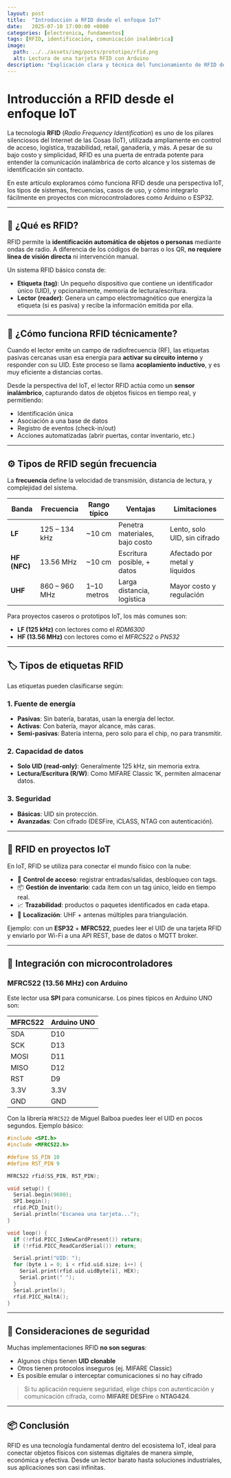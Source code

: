 ```yaml
---
layout: post
title:  "Introducción a RFID desde el enfoque IoT"
date:   2025-07-10 17:00:00 +0000
categories: [electronica, fundamentos]
tags: [RFID, identificación, comunicación inalámbrica]
image:
  path: ../../assets/img/posts/prototipo/rfid.png
  alt: Lectura de una tarjeta RFID con Arduino
description: "Explicación clara y técnica del funcionamiento de RFID desde el enfoque IoT: tipos de sistemas, frecuencias, etiquetas, aplicaciones, y cómo integrarlo fácilmente con microcontroladores como Arduino o ESP32."
---
```


# Introducción a RFID desde el enfoque IoT

La tecnología **RFID** (*Radio Frequency Identification*) es uno de los pilares silenciosos del Internet de las Cosas (IoT), utilizada ampliamente en control de acceso, logística, trazabilidad, retail, ganadería, y más. A pesar de su bajo costo y simplicidad, RFID es una puerta de entrada potente para entender la comunicación inalámbrica de corto alcance y los sistemas de identificación sin contacto.

En este artículo exploramos cómo funciona RFID desde una perspectiva IoT, los tipos de sistemas, frecuencias, casos de uso, y cómo integrarlo fácilmente en proyectos con microcontroladores como Arduino o ESP32.

---

## 🧠 ¿Qué es RFID?

RFID permite la **identificación automática de objetos o personas** mediante ondas de radio. A diferencia de los códigos de barras o los QR, **no requiere línea de visión directa** ni intervención manual.

Un sistema RFID básico consta de:

- **Etiqueta (tag)**: Un pequeño dispositivo que contiene un identificador único (UID), y opcionalmente, memoria de lectura/escritura.
- **Lector (reader)**: Genera un campo electromagnético que energiza la etiqueta (si es pasiva) y recibe la información emitida por ella.

---

## 📡 ¿Cómo funciona RFID técnicamente?

Cuando el lector emite un campo de radiofrecuencia (RF), las etiquetas pasivas cercanas usan esa energía para **activar su circuito interno** y responder con su UID. Este proceso se llama **acoplamiento inductivo**, y es muy eficiente a distancias cortas.

Desde la perspectiva del IoT, el lector RFID actúa como un **sensor inalámbrico**, capturando datos de objetos físicos en tiempo real, y permitiendo:

- Identificación única
- Asociación a una base de datos
- Registro de eventos (check-in/out)
- Acciones automatizadas (abrir puertas, contar inventario, etc.)

---

## ⚙️ Tipos de RFID según frecuencia

La **frecuencia** define la velocidad de transmisión, distancia de lectura, y complejidad del sistema.

| Banda       | Frecuencia     | Rango típico     | Ventajas                         | Limitaciones                 |
|-------------|----------------|------------------|----------------------------------|------------------------------|
| **LF**      | 125 – 134 kHz  | ~10 cm           | Penetra materiales, bajo costo  | Lento, solo UID, sin cifrado |
| **HF (NFC)**| 13.56 MHz      | ~10 cm           | Escritura posible, + datos       | Afectado por metal y líquidos |
| **UHF**     | 860 – 960 MHz  | 1–10 metros      | Larga distancia, logística       | Mayor costo y regulación     |

Para proyectos caseros o prototipos IoT, los más comunes son:

- **LF (125 kHz)** con lectores como el *RDM6300*
- **HF (13.56 MHz)** con lectores como el *MFRC522* o *PN532*

---

## 🏷️ Tipos de etiquetas RFID

Las etiquetas pueden clasificarse según:

### 1. **Fuente de energía**
- **Pasivas**: Sin batería, baratas, usan la energía del lector.
- **Activas**: Con batería, mayor alcance, más caras.
- **Semi-pasivas**: Batería interna, pero solo para el chip, no para transmitir.

### 2. **Capacidad de datos**
- **Solo UID (read-only)**: Generalmente 125 kHz, sin memoria extra.
- **Lectura/Escritura (R/W)**: Como MIFARE Classic 1K, permiten almacenar datos.

### 3. **Seguridad**
- **Básicas**: UID sin protección.
- **Avanzadas**: Con cifrado (DESFire, iCLASS, NTAG con autenticación).

---

## 🧰 RFID en proyectos IoT

En IoT, RFID se utiliza para conectar el mundo físico con la nube:

- 🚪 **Control de acceso**: registrar entradas/salidas, desbloqueo con tags.
- 📦 **Gestión de inventario**: cada ítem con un tag único, leído en tiempo real.
- 📈 **Trazabilidad**: productos o paquetes identificados en cada etapa.
- 📍 **Localización**: UHF + antenas múltiples para triangulación.

Ejemplo: con un **ESP32** + **MFRC522**, puedes leer el UID de una tarjeta RFID y enviarlo por Wi-Fi a una API REST, base de datos o MQTT broker.

---

## 🔌 Integración con microcontroladores

### MFRC522 (13.56 MHz) con Arduino

Este lector usa **SPI** para comunicarse. Los pines típicos en Arduino UNO son:

| MFRC522 | Arduino UNO |
|---------|-------------|
| SDA     | D10         |
| SCK     | D13         |
| MOSI    | D11         |
| MISO    | D12         |
| RST     | D9          |
| 3.3V    | 3.3V         |
| GND     | GND         |

Con la librería `MFRC522` de Miguel Balboa puedes leer el UID en pocos segundos. Ejemplo básico:

```cpp
#include <SPI.h>
#include <MFRC522.h>

#define SS_PIN 10
#define RST_PIN 9

MFRC522 rfid(SS_PIN, RST_PIN);

void setup() {
  Serial.begin(9600);
  SPI.begin();
  rfid.PCD_Init();
  Serial.println("Escanea una tarjeta...");
}

void loop() {
  if (!rfid.PICC_IsNewCardPresent()) return;
  if (!rfid.PICC_ReadCardSerial()) return;

  Serial.print("UID: ");
  for (byte i = 0; i < rfid.uid.size; i++) {
    Serial.print(rfid.uid.uidByte[i], HEX);
    Serial.print(" ");
  }
  Serial.println();
  rfid.PICC_HaltA();
}
````

---

## 🔐 Consideraciones de seguridad

Muchas implementaciones RFID **no son seguras**:

* Algunos chips tienen **UID clonable**
* Otros tienen protocolos inseguros (ej. MIFARE Classic)
* Es posible emular o interceptar comunicaciones si no hay cifrado

> Si tu aplicación requiere seguridad, elige chips con autenticación y comunicación cifrada, como **MIFARE DESFire** o **NTAG424**.

---

## 📦 Conclusión

RFID es una tecnología fundamental dentro del ecosistema IoT, ideal para conectar objetos físicos con sistemas digitales de manera simple, económica y efectiva. Desde un lector barato hasta soluciones industriales, sus aplicaciones son casi infinitas.



